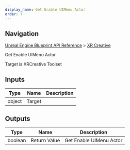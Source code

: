 ```yaml
---
display_name: Get Enable UIMenu Actor
order: 7
---
```

## Navigation

[Unreal Engine Blueprint API Reference](https://dev.epicgames.com/documentation/en-us/unreal-engine/BlueprintAPI) > [XR Creative](https://dev.epicgames.com/documentation/en-us/unreal-engine/BlueprintAPI/XRCreative)

Get Enable UIMenu Actor

Target is XRCreative Toolset

## Inputs

| Type | Name | Description |
| --- | --- | --- |
| object | Target |  |

## Outputs

| Type | Name | Description |
| --- | --- | --- |
| boolean | Return Value | Get Enable UIMenu Actor |
